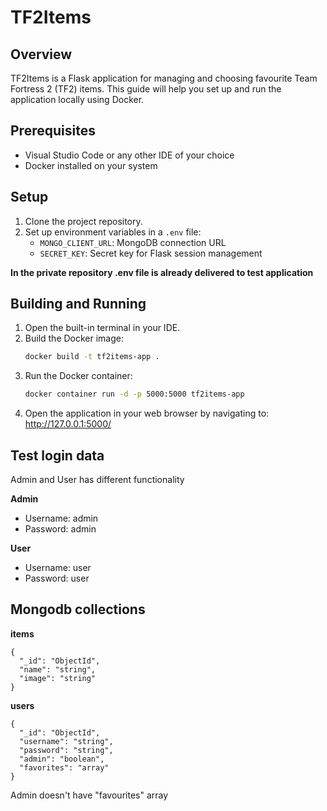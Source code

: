 # TF2Items

## Overview

TF2Items is a Flask application for managing and choosing favourite Team Fortress 2 (TF2) items. 
This guide will help you set up and run the application locally using Docker.

## Prerequisites

- Visual Studio Code or any other IDE of your choice
- Docker installed on your system

## Setup

1. Clone the project repository.
2. Set up environment variables in a `.env` file:
   - `MONGO_CLIENT_URL`: MongoDB connection URL
   - `SECRET_KEY`: Secret key for Flask session management

**In the private repository .env file is already delivered to test application**

## Building and Running

1. Open the built-in terminal in your IDE.
2. Build the Docker image:
   ```bash
   docker build -t tf2items-app .
3. Run the Docker container:
    ```bash
    docker container run -d -p 5000:5000 tf2items-app
4. Open the application in your web browser by navigating to: http://127.0.0.1:5000/

## Test login data
Admin and User has different functionality

**Admin**
- Username: admin
- Password: admin

**User** 
- Username: user
- Password: user

## Mongodb collections
**items**

```
{
  "_id": "ObjectId",
  "name": "string",
  "image": "string"
}
```

**users**

```
{
  "_id": "ObjectId",
  "username": "string",
  "password": "string",
  "admin": "boolean",
  "favorites": "array"
}
```
Admin doesn't have "favourites" array